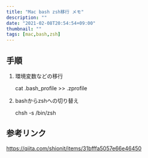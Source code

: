 ```yaml
---
title: "Mac bash zsh移行 メモ"
description: ""
date: "2021-02-08T20:54:54+09:00"
thumbnail: ""
tags: [mac,bash,zsh]
---
```


## 手順
1. 環境変数などの移行

    cat .bash_profile >> .zprofile

1. bashからzshへの切り替え

    chsh -s /bin/zsh
## 参考リンク
https://qiita.com/shionit/items/31bfffa5057e66e46450